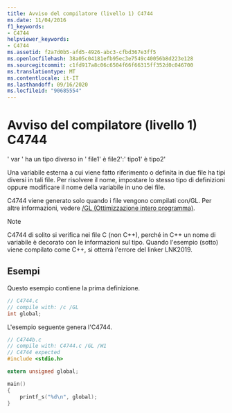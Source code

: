 ```yaml
---
title: Avviso del compilatore (livello 1) C4744
ms.date: 11/04/2016
f1_keywords:
- C4744
helpviewer_keywords:
- C4744
ms.assetid: f2a7d0b5-afd5-4926-abc3-cfbd367e3ff5
ms.openlocfilehash: 38a05c04181efb95ec3e7549c40056b8d223e128
ms.sourcegitcommit: c1fd917a8c06c6504f66f66315ff352d0c046700
ms.translationtype: MT
ms.contentlocale: it-IT
ms.lasthandoff: 09/16/2020
ms.locfileid: "90685554"
---
```

# <a name="compiler-warning-level-1-c4744"></a>Avviso del compilatore (livello 1) C4744

' var ' ha un tipo diverso in ' file1' è file2':' tipo1' è tipo2'

Una variabile esterna a cui viene fatto riferimento o definita in due file ha tipi diversi in tali file.  Per risolvere il nome, impostare lo stesso tipo di definizioni oppure modificare il nome della variabile in uno dei file.

C4744 viene generato solo quando i file vengono compilati con/GL.  Per altre informazioni, vedere [/GL (Ottimizzazione intero programma)](../../build/reference/gl-whole-program-optimization.md).

> [!NOTE]
> C4744 di solito si verifica nei file C (non C++), perché in C++ un nome di variabile è decorato con le informazioni sul tipo.  Quando l'esempio (sotto) viene compilato come C++, si otterrà l'errore del linker LNK2019.

## <a name="examples"></a>Esempi

Questo esempio contiene la prima definizione.

```c
// C4744.c
// compile with: /c /GL
int global;
```

L'esempio seguente genera l'C4744.

```c
// C4744b.c
// compile with: C4744.c /GL /W1
// C4744 expected
#include <stdio.h>

extern unsigned global;

main()
{
    printf_s("%d\n", global);
}
```
